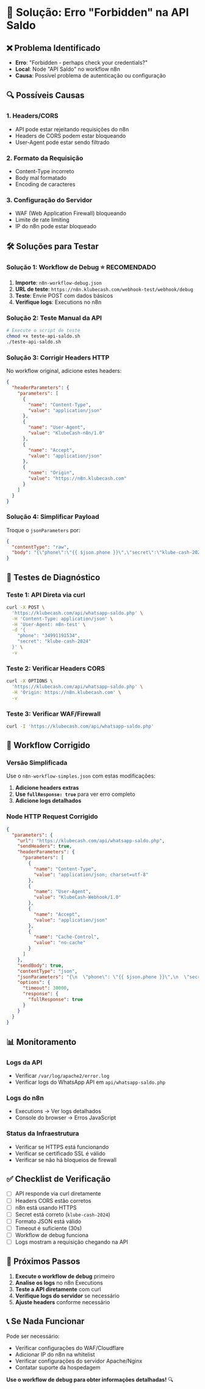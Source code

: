 # 🚨 Solução: Erro "Forbidden" na API Saldo

## ❌ **Problema Identificado**
- **Erro**: "Forbidden - perhaps check your credentials?"
- **Local**: Node "API Saldo" no workflow n8n
- **Causa**: Possível problema de autenticação ou configuração

## 🔍 **Possíveis Causas**

### **1. Headers/CORS**
- API pode estar rejeitando requisições do n8n
- Headers de CORS podem estar bloqueando
- User-Agent pode estar sendo filtrado

### **2. Formato da Requisição**
- Content-Type incorreto
- Body mal formatado
- Encoding de caracteres

### **3. Configuração do Servidor**
- WAF (Web Application Firewall) bloqueando
- Limite de rate limiting
- IP do n8n pode estar bloqueado

## 🛠️ **Soluções para Testar**

### **Solução 1: Workflow de Debug** ⭐ **RECOMENDADO**

1. **Importe**: `n8n-workflow-debug.json`
2. **URL de teste**: `https://n8n.klubecash.com/webhook-test/webhook/debug`
3. **Teste**: Envie POST com dados básicos
4. **Verifique logs**: Executions no n8n

### **Solução 2: Teste Manual da API**

```bash
# Execute o script de teste
chmod +x teste-api-saldo.sh
./teste-api-saldo.sh
```

### **Solução 3: Corrigir Headers HTTP**

No workflow original, adicione estes headers:

```json
{
  "headerParameters": {
    "parameters": [
      {
        "name": "Content-Type",
        "value": "application/json"
      },
      {
        "name": "User-Agent",
        "value": "KlubeCash-n8n/1.0"
      },
      {
        "name": "Accept",
        "value": "application/json"
      },
      {
        "name": "Origin",
        "value": "https://n8n.klubecash.com"
      }
    ]
  }
}
```

### **Solução 4: Simplificar Payload**

Troque o `jsonParameters` por:

```json
{
  "contentType": "raw",
  "body": "{\"phone\":\"{{ $json.phone }}\",\"secret\":\"klube-cash-2024\"}"
}
```

## 🧪 **Testes de Diagnóstico**

### **Teste 1: API Direta via curl**
```bash
curl -X POST \
  'https://klubecash.com/api/whatsapp-saldo.php' \
  -H 'Content-Type: application/json' \
  -H 'User-Agent: n8n-test' \
  -d '{
    "phone": "34991191534",
    "secret": "klube-cash-2024"
  }' \
  -v
```

### **Teste 2: Verificar Headers CORS**
```bash
curl -X OPTIONS \
  'https://klubecash.com/api/whatsapp-saldo.php' \
  -H 'Origin: https://n8n.klubecash.com' \
  -v
```

### **Teste 3: Verificar WAF/Firewall**
```bash
curl -I 'https://klubecash.com/api/whatsapp-saldo.php'
```

## 🔧 **Workflow Corrigido**

### **Versão Simplificada**
Use o `n8n-workflow-simples.json` com estas modificações:

1. **Adicione headers extras**
2. **Use `fullResponse: true`** para ver erro completo
3. **Adicione logs detalhados**

### **Node HTTP Request Corrigido**
```json
{
  "parameters": {
    "url": "https://klubecash.com/api/whatsapp-saldo.php",
    "sendHeaders": true,
    "headerParameters": {
      "parameters": [
        {
          "name": "Content-Type",
          "value": "application/json; charset=utf-8"
        },
        {
          "name": "User-Agent",
          "value": "KlubeCash-Webhook/1.0"
        },
        {
          "name": "Accept",
          "value": "application/json"
        },
        {
          "name": "Cache-Control",
          "value": "no-cache"
        }
      ]
    },
    "sendBody": true,
    "contentType": "json",
    "jsonParameters": "{\n  \"phone\": \"{{ $json.phone }}\",\n  \"secret\": \"klube-cash-2024\"\n}",
    "options": {
      "timeout": 30000,
      "response": {
        "fullResponse": true
      }
    }
  }
}
```

## 📊 **Monitoramento**

### **Logs da API**
- Verificar `/var/log/apache2/error.log`
- Verificar logs do WhatsApp API em `api/whatsapp-saldo.php`

### **Logs do n8n**
- Executions → Ver logs detalhados
- Console do browser → Erros JavaScript

### **Status da Infraestrutura**
- Verificar se HTTPS está funcionando
- Verificar se certificado SSL é válido
- Verificar se não há bloqueios de firewall

## ✅ **Checklist de Verificação**

- [ ] API responde via curl diretamente
- [ ] Headers CORS estão corretos
- [ ] n8n está usando HTTPS
- [ ] Secret está correto (`klube-cash-2024`)
- [ ] Formato JSON está válido
- [ ] Timeout é suficiente (30s)
- [ ] Workflow de debug funciona
- [ ] Logs mostram a requisição chegando na API

## 🎯 **Próximos Passos**

1. **Execute o workflow de debug** primeiro
2. **Analise os logs** no n8n Executions
3. **Teste a API diretamente** com curl
4. **Verifique logs do servidor** se necessário
5. **Ajuste headers** conforme necessário

## 📞 **Se Nada Funcionar**

Pode ser necessário:
- Verificar configurações do WAF/Cloudflare
- Adicionar IP do n8n na whitelist
- Verificar configurações do servidor Apache/Nginx
- Contatar suporte da hospedagem

**Use o workflow de debug para obter informações detalhadas!** 🔍